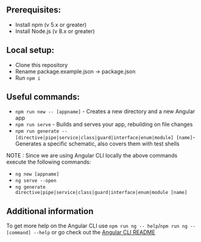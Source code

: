 ## Prerequisites:
- Install npm (v 5.x or greater)
- Install Node.js (v 8.x or greater)

## Local setup:
- Clone this repository
- Rename package.example.json -> package.json
- Run `npm i`

## Useful commands:
- `npm run new -- [appname]` - Creates a new directory and a new Angular app
- `npm run serve` - Builds and serves your app, rebuilding on file changes
- `npm run generate -- [directive|pipe|service|class|guard|interface|enum|module] [name]`- Generates a specific schematic, also covers them with test shells

NOTE : Since we are using Angular CLI locally the above commands execute the following commands:

- `ng new [appname]`
- `ng serve --open`
- `ng generate directive|pipe|service|class|guard|interface|enum|module [name]`

## Additional information
To get more help on the Angular CLI use `npm run ng -- help`/`npm run ng -- [command] --help` or go check out the [Angular CLI README](https://github.com/angular/angular-cli/blob/master/README.md)